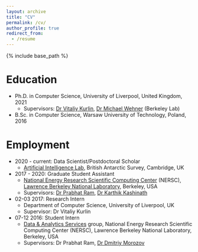 ```yaml
---
layout: archive
title: "CV"
permalink: /cv/
author_profile: true
redirect_from:
  - /resume
---
```


{% include base_path %}

Education
======
* Ph.D. in Computer Science, University of Liverpool, United Kingdom, 2021
	* Supervisors: [Dr Vitaliy Kurlin](http://kurlin.org/), [Dr Michael Wehner](https://crd.lbl.gov/departments/computational-science/ccmc/staff/staff-members/michael-wehner/) (Berkeley Lab)
* B.Sc. in Computer Science, Warsaw University of Technology, Poland, 2016

Employment
======
* 2020 - current: Data Scientist/Postdoctoral Scholar
	* [Artificial Intelligence Lab](https://www.bas.ac.uk/project/ai/), British Antarctic Survey, Cambridge, UK
* 2017 - 2020: Graduate Student Assistant
	* [National Energy Research Scientific Computing Center](https://www.nersc.gov/) (NERSC), [Lawrence Berkeley National Laboratory](https://www.lbl.gov/), Berkeley, USA
	* Supervisors: [Dr Prabhat Ram](https://www.linkedin.com/in/prabhat2020), [Dr Karthik Kashinath](https://www.nersc.gov/about/nersc-staff/data-analytics-services/karthik-kashinath/)
* 02-03 2017: Research Intern
	* Department of Computer Science, University of Liverpool, UK
	* Supervisor: Dr Vitaliy Kurlin
* 07-12 2016: Student Intern
	* [Data & Analytics Services](https://www.nersc.gov/about/nersc-staff/data-analytics-services/) group, National Energy Research Scientific Computing Center (NERSC), Lawrence Berkeley National Laboratory, Berkeley, USA
	* Supervisors: Dr Prabhat Ram, [Dr Dmitriy Morozov](https://mrzv.org/)

